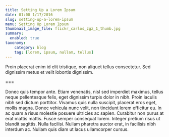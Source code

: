 ```yaml
---
title: Setting Up a Lorem Ipsum
date: 01:00 1/17/2016
slug: setting-up-a-lorem-ipsum
menu: Setting Up Lorem Ipsum
thumbnail_image_file: flickr_carlos_zgz_1_thumb.jpg
summary:
  enabled: true
taxonomy:
    category: blog
    tag: [lorem, ipsum, nullam, tellus]
---
```

Proin placerat enim id elit tristique, non aliquet tellus consectetur. Sed dignissim metus et velit lobortis dignissim. 

===

Donec quis tempor ante. Etiam venenatis, nisl sed imperdiet maximus, tellus neque pellentesque felis, eget dignissim turpis dolor in nibh. Proin iaculis nibh sed dictum porttitor. Vivamus quis nulla suscipit, placerat eros eget, mollis magna. Donec vehicula nunc velit, non tincidunt lorem efficitur eu. In ac quam a risus molestie posuere ultricies ac sapien. Curabitur non purus at erat mattis mattis. Fusce semper consequat lorem. Integer pretium risus ut blandit sagittis. Nulla facilisi. Nullam pharetra auctor erat, in facilisis nibh interdum ac. Nullam quis diam ut lacus ullamcorper cursus.